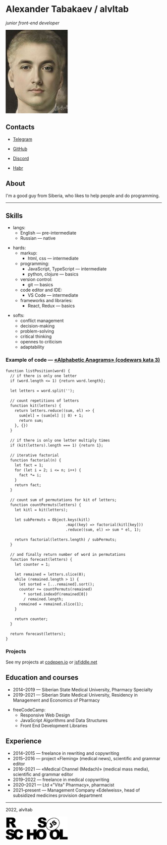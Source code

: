 # Alexander Tabakaev / alvltab

*junior front-end developer*

![My portrait](/images/portrait-mini.jpg)

## Contacts
* [Telegram](https://t.me/alvltab)

* [GitHub](https://github.com/alvltab)

* [Discord](https://discord.com/users/alvltab#9694)

* [Habr](https://habr.com/ru/users/alvltab/)

## About

I'm a good guy from Siberia, who likes to help people and do programming.

***

## Skills

- langs:
    - English — pre-intermediate
    - Russian — native

* hards:
    * markup:
        * html, css — intermediate
    * programming:
        * JavaScript, TypeScript — intermediate
        * python, clojure — basics
    * version control:
        * git — basics
    * code editor and IDE:
        * VS Code — intermediate
    * frameworks and libraries:
        * React, Redux — basics
    
- softs:
    - conflict management
    - decision-making
    - problem-solving
    - critical thinking
    - opennes to criticism
    - adaptability

### Example of code — [«Alphabetic Anagrams» (codewars kata 3)](https://www.codewars.com/kata/reviews/53e612fe7e5c2caffd0000ef/groups/62eb6d5a3448e40001e3248f)

```
function listPosition(word) {
  // if there is only one letter
  if (word.length <= 1) {return word.length};
  
  let letters = word.split('');
  
  // count repetitions of letters
  function kit(letters) {
    return letters.reduce((sum, el) => {
      sum[el] = (sum[el] || 0) + 1;
      return sum;
    }, {})
  }
  
  // if there is only one letter multiply times
  if (kit(letters).length === 1) {return 1};
  
  // iterative factorial
  function factorial(n) {
    let fact = 1;
    for (let i = 2; i <= n; i++) {
      fact *= i;
    }
    return fact;
  }
  
  // count sum of permutations for kit of letters;
  function countPermuts(letters) {
    let kitl = kit(letters);

    let subPermuts = Object.keys(kitl)
                           .map((key) => factorial(kitl[key]))
                           .reduce((sum, el) => sum * el, 1);
    
    return factorial(letters.length) / subPermuts;
  }
  
  // and finally return number of word in permutations
  function forecast(letters) {
    let counter = 1;
    
    let remained = letters.slice(0);
    while (remained.length > 1) {
      let sorted = [...remained].sort();
      counter += countPermuts(remained)
        * sorted.indexOf(remained[0])
        / remained.length;
      remained = remained.slice(1);
    }
    
    return counter;
  }
  
  return forecast(letters);
}
```

### Projects
See my projects at [codepen.io](https://codepen.io/alvltab) or [jsfiddle.net](https://jsfiddle.net/alvltab)

## Education and courses
- 2014–2019 — Siberian State Medical University, Pharmacy Specialty
- 2019–2021 — Siberian State Medical University, Residency in Management and Economics of Pharmacy

* freeCodeCamp:
    * Responsive Web Design
    * JavaScript Algorithms and Data Structures
    * Front End Development Libraries

## Experience
* 2014–2015 — freelance in rewriting and copywriting
* 2015–2016 — project «Fleming» (medical news), scientific and grammar editor
* 2016–2021 — «Medical Channel (Medach)» (medical mass media), scientific and grammar editor
* 2019–2022 — freelance in medical copywriting
* 2020–2021 — Ltd «"Vita" Pharmacy», pharmacist
* 2021–present — Management Company «Edelweiss», head of subsidized medicines provision department

***

2022, alvltab

[![RS School logo](/images/rs_school_js.png)](https://rs.school/js/)
